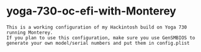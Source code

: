 # yoga-730-oc-efi-with-Monterey
	This is a working configuration of my Hackintosh build on Yoga 730 running Monterey. 
	If you plan to use this configuration, make sure you use GenSMBIOS to generate your own model/serial numbers and put them in config.plist	
